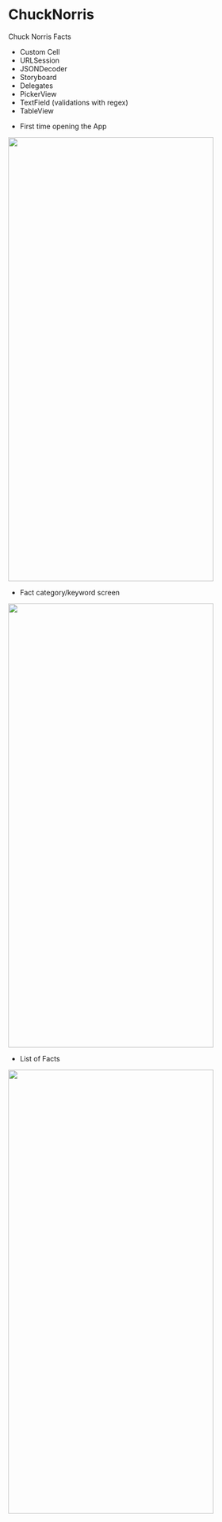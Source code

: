 # ChuckNorris
Chuck Norris Facts

* Custom Cell
* URLSession
* JSONDecoder
* Storyboard
* Delegates
* PickerView
* TextField (validations with regex)
* TableView

- First time opening the App
<img src="https://user-images.githubusercontent.com/26223657/125295718-e3b6aa80-e2fb-11eb-8281-0aaeec5e941e.png" width="414" height="896">

- Fact category/keyword screen
<img src="https://user-images.githubusercontent.com/26223657/125295716-e31e1400-e2fb-11eb-9d64-2be679d5af1d.png" width="414" height="896">

- List of Facts
<img src="https://user-images.githubusercontent.com/26223657/125295705-df8a8d00-e2fb-11eb-938f-84b2662dee2c.png" width="414" height="896">








